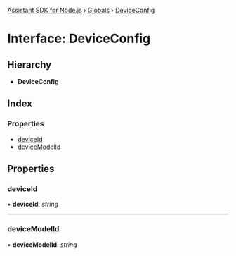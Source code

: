 [Assistant SDK for Node.js](../README.md) › [Globals](../globals.md) › [DeviceConfig](deviceconfig.md)

# Interface: DeviceConfig

## Hierarchy

* **DeviceConfig**

## Index

### Properties

* [deviceId](deviceconfig.md#deviceid)
* [deviceModelId](deviceconfig.md#devicemodelid)

## Properties

###  deviceId

• **deviceId**: *string*

___

###  deviceModelId

• **deviceModelId**: *string*
